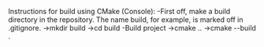 Instructions for build using CMake (Console):
-First off, make a build directory in the repository. The name build, for example, is marked off in .gitignore.
	->mkdir build
	->cd build
-Build project
	->cmake ..
	->cmake --build .